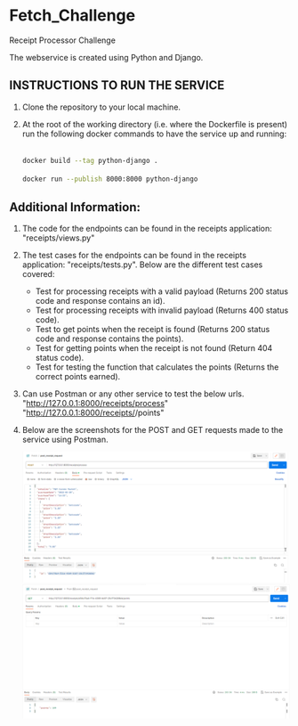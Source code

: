 # Fetch_Challenge
Receipt Processor Challenge

The webservice is created using Python and Django. 

## INSTRUCTIONS TO RUN THE SERVICE

1. Clone the repository to your local machine.

2. At the root of the working directory (i.e. where the Dockerfile is present) run the following docker commands to have the service up and running:

    ```bash

    docker build --tag python-django .

    docker run --publish 8000:8000 python-django

## Additional Information:

1. The code for the endpoints can be found in the receipts application: "receipts/views.py"

2. The test cases for the endpoints can be found in the receipts application: "receipts/tests.py".
   Below are the different test cases covered: 
    * Test for processing receipts with a valid payload (Returns 200 status code and response contains an id).
    * Test for processing receipts with invalid payload (Returns 400 status code).
    * Test to get points when the receipt is found (Returns 200 status code and response contains the points).
    * Test for getting points when the receipt is not found (Return 404 status code).
    * Test for testing the function that calculates the points (Returns the correct points earned).

3. Can use Postman or any other service to test the below urls.
    "http://127.0.0.1:8000/receipts/process"
    "http://127.0.0.1:8000/receipts/<id>/points"

4. Below are the screenshots for the POST and GET requests made to the service using Postman.

    ![POST request](POST.png)
    ![GET request](GET.png)